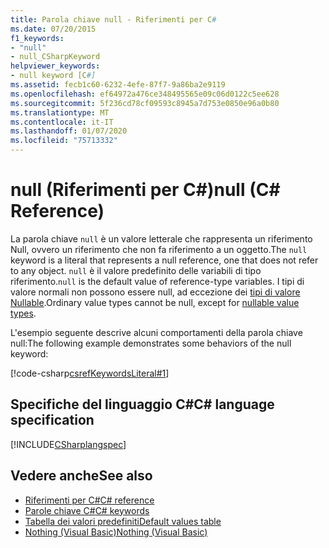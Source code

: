 ```yaml
---
title: Parola chiave null - Riferimenti per C#
ms.date: 07/20/2015
f1_keywords:
- "null"
- null_CSharpKeyword
helpviewer_keywords:
- null keyword [C#]
ms.assetid: fecb1c60-6232-4efe-87f7-9a86ba2e9119
ms.openlocfilehash: ef64972a476ce348495565e09c06d0122c5ee628
ms.sourcegitcommit: 5f236cd78cf09593c8945a7d753e0850e96a0b80
ms.translationtype: MT
ms.contentlocale: it-IT
ms.lasthandoff: 01/07/2020
ms.locfileid: "75713332"
---
```

# <a name="null-c-reference"></a><span data-ttu-id="2ca9f-102">null (Riferimenti per C#)</span><span class="sxs-lookup"><span data-stu-id="2ca9f-102">null (C# Reference)</span></span>

<span data-ttu-id="2ca9f-103">La parola chiave `null` è un valore letterale che rappresenta un riferimento Null, ovvero un riferimento che non fa riferimento a un oggetto.</span><span class="sxs-lookup"><span data-stu-id="2ca9f-103">The `null` keyword is a literal that represents a null reference, one that does not refer to any object.</span></span> <span data-ttu-id="2ca9f-104">`null` è il valore predefinito delle variabili di tipo riferimento.</span><span class="sxs-lookup"><span data-stu-id="2ca9f-104">`null` is the default value of reference-type variables.</span></span> <span data-ttu-id="2ca9f-105">I tipi di valore normali non possono essere null, ad eccezione dei [tipi di valore Nullable](../builtin-types/nullable-value-types.md).</span><span class="sxs-lookup"><span data-stu-id="2ca9f-105">Ordinary value types cannot be null, except for [nullable value types](../builtin-types/nullable-value-types.md).</span></span>

<span data-ttu-id="2ca9f-106">L'esempio seguente descrive alcuni comportamenti della parola chiave null:</span><span class="sxs-lookup"><span data-stu-id="2ca9f-106">The following example demonstrates some behaviors of the null keyword:</span></span>

[!code-csharp[csrefKeywordsLiteral#1](~/samples/snippets/csharp/VS_Snippets_VBCSharp/csrefKeywordsLiteral/CS/csrefKeywordsLiteral.cs#1)]

## <a name="c-language-specification"></a><span data-ttu-id="2ca9f-107">Specifiche del linguaggio C#</span><span class="sxs-lookup"><span data-stu-id="2ca9f-107">C# language specification</span></span>

[!INCLUDE[CSharplangspec](~/includes/csharplangspec-md.md)]

## <a name="see-also"></a><span data-ttu-id="2ca9f-108">Vedere anche</span><span class="sxs-lookup"><span data-stu-id="2ca9f-108">See also</span></span>

- [<span data-ttu-id="2ca9f-109">Riferimenti per C#</span><span class="sxs-lookup"><span data-stu-id="2ca9f-109">C# reference</span></span>](../index.md)
- [<span data-ttu-id="2ca9f-110">Parole chiave C#</span><span class="sxs-lookup"><span data-stu-id="2ca9f-110">C# keywords</span></span>](index.md)
- [<span data-ttu-id="2ca9f-111">Tabella dei valori predefiniti</span><span class="sxs-lookup"><span data-stu-id="2ca9f-111">Default values table</span></span>](default-values-table.md)
- [<span data-ttu-id="2ca9f-112">Nothing (Visual Basic)</span><span class="sxs-lookup"><span data-stu-id="2ca9f-112">Nothing (Visual Basic)</span></span>](../../../visual-basic/language-reference/nothing.md)
